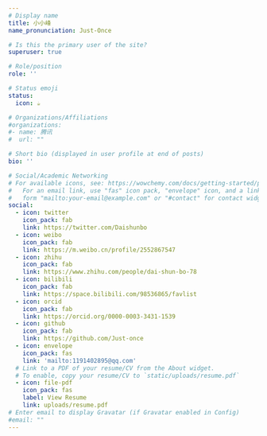 ```yaml
---
# Display name
title: 小小峰
name_pronunciation: Just-Once

# Is this the primary user of the site?
superuser: true

# Role/position
role: ''

# Status emoji
status:
  icon: ☕️

# Organizations/Affiliations
#organizations:
#- name: 腾讯
#  url: ""

# Short bio (displayed in user profile at end of posts)
bio: ''

# Social/Academic Networking
# For available icons, see: https://wowchemy.com/docs/getting-started/page-builder/#icons
#   For an email link, use "fas" icon pack, "envelope" icon, and a link in the
#   form "mailto:your-email@example.com" or "#contact" for contact widget.
social:
  - icon: twitter
    icon_pack: fab
    link: https://twitter.com/Daishunbo
  - icon: weibo
    icon_pack: fab
    link: https://m.weibo.cn/profile/2552867547
  - icon: zhihu
    icon_pack: fab
    link: https://www.zhihu.com/people/dai-shun-bo-78
  - icon: bilibili
    icon_pack: fab
    link: https://space.bilibili.com/98536865/favlist
  - icon: orcid
    icon_pack: fab
    link: https://orcid.org/0000-0003-3431-1539
  - icon: github
    icon_pack: fab
    link: https://github.com/Just-once
  - icon: envelope
    icon_pack: fas
    link: 'mailto:1191402895@qq.com'
  # Link to a PDF of your resume/CV from the About widget.
  # To enable, copy your resume/CV to `static/uploads/resume.pdf`
  - icon: file-pdf
    icon_pack: fas
    label: View Resume
    link: uploads/resume.pdf
# Enter email to display Gravatar (if Gravatar enabled in Config)
#email: ""
---
```

